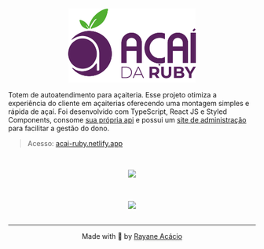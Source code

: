 <p align="center">
  <img height="150px" src=".github/LOGO.png" />  
</p>

Totem de autoatendimento para açaiteria. Esse projeto otimiza a experiência do cliente em açaiterias oferecendo uma montagem simples e rápida de açaí. Foi desenvolvido com TypeScript, React JS e Styled Components, consome [sua própria api](https://github.com/rayaneacacio/api-acai-ruby) e possui um [site de administração](https://github.com/rayaneacacio/Acai-Ruby-Administracao) para facilitar a gestão do dono.

> Acesso: [acai-ruby.netlify.app](https://acai-ruby.netlify.app/)

<br>

<p align="center">
  <img height="400px" src=".github/GIF2.gif" />  
</p>

<br>

<p align="center">
  <img height="400px" src=".github/GIF1.gif" />  
</p>

##

---
<p align="center">
  Made with 💜 by <a href="https://www.linkedin.com/in/rayane-ac%C3%A1cio-274092252/"> Rayane Acácio </a>
</p>
